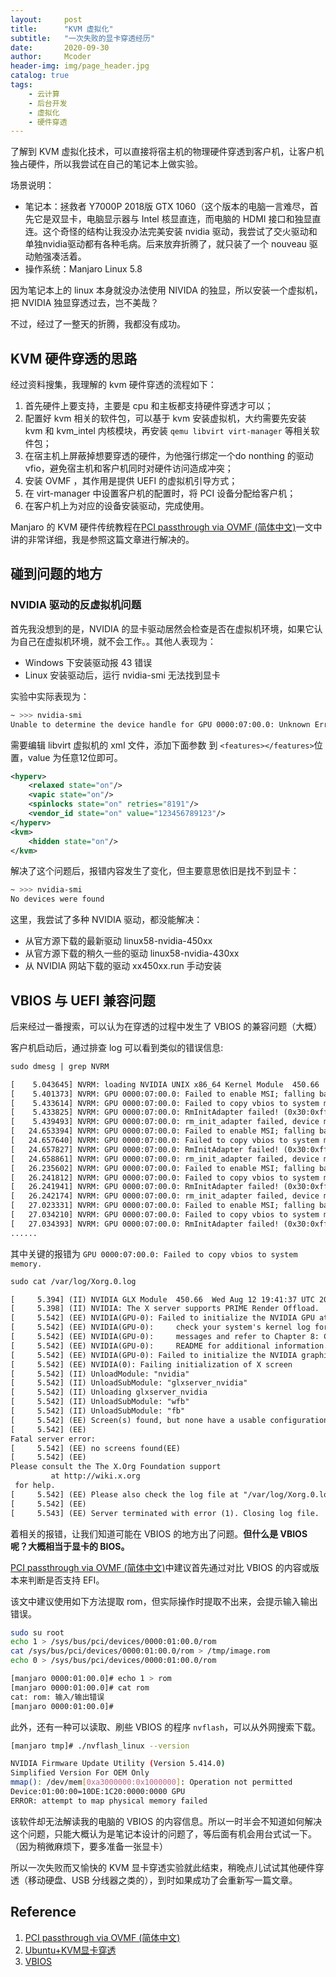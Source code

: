 ```yaml
---
layout:     post
title:      "KVM 虚拟化"
subtitle:   "一次失败的显卡穿透经历"
date:       2020-09-30
author:     Mcoder
header-img: img/page_header.jpg
catalog: true
tags:
    - 云计算
    - 后台开发
    - 虚拟化
    - 硬件穿透
---
```


了解到 KVM 虚拟化技术，可以直接将宿主机的物理硬件穿透到客户机，让客户机独占硬件，所以我尝试在自己的笔记本上做实验。

场景说明：

* 笔记本：拯救者 Y7000P 2018版 GTX 1060（这个版本的电脑一言难尽，首先它是双显卡，电脑显示器与 Intel 核显直连，而电脑的 HDMI 接口和独显直连。这个奇怪的结构让我没办法完美安装 nvidia 驱动，我尝试了交火驱动和单独nvidia驱动都有各种毛病。后来放弃折腾了，就只装了一个 nouveau 驱动勉强凑活着。
* 操作系统：Manjaro Linux 5.8

因为笔记本上的 linux 本身就没办法使用 NIVIDA 的独显，所以安装一个虚拟机，把 NVIDIA 独显穿透过去，岂不美哉？

不过，经过了一整天的折腾，我都没有成功。

## KVM 硬件穿透的思路

经过资料搜集，我理解的 kvm 硬件穿透的流程如下：

1. 首先硬件上要支持，主要是 cpu 和主板都支持硬件穿透才可以；
2. 配置好 kvm 相关的软件包，可以基于 kvm 安装虚拟机，大约需要先安装 kvm 和 kvm_intel 内核模块，再安装 `qemu libvirt virt-manager` 等相关软件包；
3. 在宿主机上屏蔽掉想要穿透的硬件，为他强行绑定一个do nonthing 的驱动 vfio，避免宿主机和客户机同时对硬件访问造成冲突；
4. 安装 OVMF ，其作用是提供 UEFI 的虚拟机引导方式；
5. 在 virt-manager 中设置客户机的配置时，将 PCI 设备分配给客户机；
6. 在客户机上为对应的设备安装驱动，完成使用。

Manjaro 的 KVM 硬件传统教程在[PCI passthrough via OVMF (简体中文)](https://wiki.archlinux.org/index.php/PCI_passthrough_via_OVMF_(%E7%AE%80%E4%BD%93%E4%B8%AD%E6%96%87)#%E8%AE%BE%E7%BD%AE_OVMF_%E8%99%9A%E6%8B%9F%E6%9C%BA)一文中讲的非常详细，我是参照这篇文章进行解决的。

## 碰到问题的地方

### NVIDIA 驱动的反虚拟机问题

首先我没想到的是，NVIDIA 的显卡驱动居然会检查是否在虚拟机环境，如果它认为自己在虚拟机环境，就不会工作。。其他人表现为：

* Windows 下安装驱动报 43 错误
* Linux 安装驱动后，运行 nvidia-smi 无法找到显卡

实验中实际表现为：

```sh
~ >>> nvidia-smi
Unable to determine the device handle for GPU 0000:07:00.0: Unknown Error
```

需要编辑 libvirt 虚拟机的 xml 文件，添加下面参数 到 `<features></features>`位置，value 为任意12位即可。

```xml
<hyperv>
    <relaxed state="on"/>
    <vapic state="on"/>
    <spinlocks state="on" retries="8191"/>
    <vendor_id state="on" value="123456789123"/>
</hyperv>
<kvm>
    <hidden state="on"/>
</kvm>
```

解决了这个问题后，报错内容发生了变化，但主要意思依旧是找不到显卡：

```sh
~ >>> nvidia-smi
No devices were found
```

这里，我尝试了多种 NVIDIA 驱动，都没能解决：

* 从官方源下载的最新驱动 linux58-nvidia-450xx
* 从官方源下载的稍久一些的驱动 linux58-nvidia-430xx
* 从 NVIDIA 网站下载的驱动 xx450xx.run 手动安装

## VBIOS 与 UEFI 兼容问题

后来经过一番搜索，可以认为在穿透的过程中发生了 VBIOS 的兼容问题（大概）

客户机启动后，通过排查 log 可以看到类似的错误信息:

```txt
sudo dmesg | grep NVRM

[    5.043645] NVRM: loading NVIDIA UNIX x86_64 Kernel Module  450.66  Wed Aug 12 19:42:48 UTC 2020
[    5.401373] NVRM: GPU 0000:07:00.0: Failed to enable MSI; falling back to PCIe virtual-wire interrupts.
[    5.433614] NVRM: GPU 0000:07:00.0: Failed to copy vbios to system memory.
[    5.433825] NVRM: GPU 0000:07:00.0: RmInitAdapter failed! (0x30:0xffff:794)
[    5.439493] NVRM: GPU 0000:07:00.0: rm_init_adapter failed, device minor number 0
[   24.653394] NVRM: GPU 0000:07:00.0: Failed to enable MSI; falling back to PCIe virtual-wire interrupts.
[   24.657640] NVRM: GPU 0000:07:00.0: Failed to copy vbios to system memory.
[   24.657827] NVRM: GPU 0000:07:00.0: RmInitAdapter failed! (0x30:0xffff:794)
[   24.658861] NVRM: GPU 0000:07:00.0: rm_init_adapter failed, device minor number 0
[   26.235602] NVRM: GPU 0000:07:00.0: Failed to enable MSI; falling back to PCIe virtual-wire interrupts.
[   26.241812] NVRM: GPU 0000:07:00.0: Failed to copy vbios to system memory.
[   26.241941] NVRM: GPU 0000:07:00.0: RmInitAdapter failed! (0x30:0xffff:794)
[   26.242174] NVRM: GPU 0000:07:00.0: rm_init_adapter failed, device minor number 0
[   27.023331] NVRM: GPU 0000:07:00.0: Failed to enable MSI; falling back to PCIe virtual-wire interrupts.
[   27.034210] NVRM: GPU 0000:07:00.0: Failed to copy vbios to system memory.
[   27.034393] NVRM: GPU 0000:07:00.0: RmInitAdapter failed! (0x30:0xffff:794)
......
```

其中关键的报错为 `GPU 0000:07:00.0: Failed to copy vbios to system memory.`

```txt
sudo cat /var/log/Xorg.0.log

[     5.394] (II) NVIDIA GLX Module  450.66  Wed Aug 12 19:41:37 UTC 2020
[     5.398] (II) NVIDIA: The X server supports PRIME Render Offload.
[     5.542] (EE) NVIDIA(GPU-0): Failed to initialize the NVIDIA GPU at PCI:7:0:0.  Please
[     5.542] (EE) NVIDIA(GPU-0):     check your system's kernel log for additional error
[     5.542] (EE) NVIDIA(GPU-0):     messages and refer to Chapter 8: Common Problems in the
[     5.542] (EE) NVIDIA(GPU-0):     README for additional information.
[     5.542] (EE) NVIDIA(GPU-0): Failed to initialize the NVIDIA graphics device!
[     5.542] (EE) NVIDIA(0): Failing initialization of X screen
[     5.542] (II) UnloadModule: "nvidia"
[     5.542] (II) UnloadSubModule: "glxserver_nvidia"
[     5.542] (II) Unloading glxserver_nvidia
[     5.542] (II) UnloadSubModule: "wfb"
[     5.542] (II) UnloadSubModule: "fb"
[     5.542] (EE) Screen(s) found, but none have a usable configuration.
[     5.542] (EE)
Fatal server error:
[     5.542] (EE) no screens found(EE)
[     5.542] (EE)
Please consult the The X.Org Foundation support
         at http://wiki.x.org
 for help.
[     5.542] (EE) Please also check the log file at "/var/log/Xorg.0.log" for additional information.
[     5.542] (EE)
[     5.543] (EE) Server terminated with error (1). Closing log file.
```

着相关的报错，让我们知道可能在 VBIOS 的地方出了问题。**但什么是 VBIOS 呢？大概相当于显卡的 BIOS。**

[PCI passthrough via OVMF (简体中文)](https://wiki.archlinux.org/index.php/PCI_passthrough_via_OVMF_(%E7%AE%80%E4%BD%93%E4%B8%AD%E6%96%87)#%E8%AE%BE%E7%BD%AE_OVMF_%E8%99%9A%E6%8B%9F%E6%9C%BA)中建议首先通过对比 VBIOS 的内容或版本来判断是否支持 EFI。

该文中建议使用如下方法提取 rom，但实际操作时提取不出来，会提示输入输出错误。

``` sh
sudo su root
echo 1 > /sys/bus/pci/devices/0000:01:00.0/rom
cat /sys/bus/pci/devices/0000:01:00.0/rom > /tmp/image.rom
echo 0 > /sys/bus/pci/devices/0000:01:00.0/rom
```

```sh
[manjaro 0000:01:00.0]# echo 1 > rom
[manjaro 0000:01:00.0]# cat rom
cat: rom: 输入/输出错误
[manjaro 0000:01:00.0]#
```

此外，还有一种可以读取、刷些 VBIOS 的程序 `nvflash`，可以从外网搜索下载。

```bash
[manjaro tmp]# ./nvflash_linux --version

NVIDIA Firmware Update Utility (Version 5.414.0)
Simplified Version For OEM Only
mmap(): /dev/mem[0xa3000000:0x1000000]: Operation not permitted
Device:01:00:00=10DE:1C20:0000:0000 GPU
ERROR: attempt to map physical memory failed
```

该软件却无法解读我的电脑的 VBIOS 的内容信息。所以一时半会不知道如何解决这个问题，只能大概认为是笔记本设计的问题了，等后面有机会用台式试一下。（因为稍微麻烦下，要多准备一张显卡）

所以一次失败而又愉快的 KVM 显卡穿透实验就此结束，稍晚点儿试试其他硬件穿透（移动硬盘、USB 分线器之类的），到时如果成功了会重新写一篇文章。

## Reference

1. [PCI passthrough via OVMF (简体中文)](https://wiki.archlinux.org/index.php/PCI_passthrough_via_OVMF_(%E7%AE%80%E4%BD%93%E4%B8%AD%E6%96%87)#%E8%AE%BE%E7%BD%AE_OVMF_%E8%99%9A%E6%8B%9F%E6%9C%BA)
2. [Ubuntu+KVM显卡穿透](https://blog.csdn.net/m0_38139137/article/details/103579397)
3. [VBIOS](https://en.wikipedia.org/wiki/Video_BIOS)
